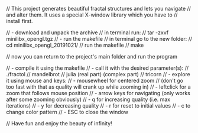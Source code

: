// This project generates beautiful fractal structures and lets you navigate 
// and alter them. It uses a special X-window library which you have to 
// install first.

// - download and unpack the archive
//     in terminal run:
//     tar -zxvf minilibx_opengl.tgz
// - run the makefile
//     in terminal go to the new folder:
//     cd minilibx_opengl_20191021/
//     run the makefile
//     make

// now you can return to the project's main folder and run the program

// - compile it using the makefile
// - call it with the desired parameter(s):
//     ./fractol
//         mandelbrot
//         julia   (real part) (complex part)
//         tricorn
// - explore it using mouse and keys:
//     - mousewheel for centered zoom 
//     (don't go too fast with that as quality will crank up while zooming in)
//     - leftclick for a zoom that follows mouse position
//     - arrow keys for navigating (only works after some zooming obviously)
//     - q for increasing quality (i.e. max iterations)
//     - y for decreasing quality
//     - r for reset to initial values
//     - c to change color pattern
//     - ESC to close the window

// Have fun and enjoy the beauty of infinity!
